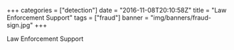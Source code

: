 +++
categories = ["detection"]
date = "2016-11-08T20:10:58Z"
title = "Law Enforcement Support"
tags = ["fraud"]
banner = "img/banners/fraud-sign.jpg"
+++

Law Enforcement Support